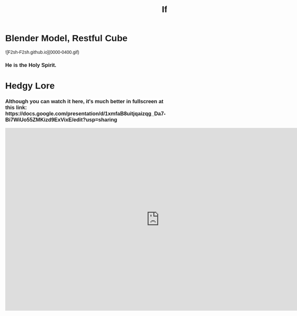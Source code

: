 <marquee scrollamount="16"><h1><span style="background-color: white;">If you found this, congregation, I probably showed you</span></h1></marquee>

<h1><span style="background-color: white;">Blender Model, Restful Cube</span></h1>
![F2sh-F2sh.github.io](0000-0400.gif)
<h3><span style="background-color: white;">He is the Holy Spirit.</span></h3>

<h1><span style="background-color: white;">Hedgy Lore</span></h1>
<h3><span style="background-color: white;">Although you can watch it here, it's much better in fullscreen at this link: https://docs.google.com/presentation/d/1xmfaB8uitjqaizqg_Da7-Bi7WiUo55ZMKizd9ExVixE/edit?usp=sharing</span></h3>
<div style="width: 100%; height: 500px;">
  <iframe src="https://docs.google.com/presentation/d/e/2PACX-1vQfvQ3gxWR2er2-Oc4E1vSGHHC9htc4C4mqv3OQZbJFIILeoyK8N1IsWemwjJwEGKY2fsskquh_T1fz/embed?start=true&loop=false&delayms=15000" frameborder="0" width="960" height="569" allowfullscreen="true" mozallowfullscreen="true" webkitallowfullscreen="true"></iframe>
</div>

  <style>
    body {
      background-image: url('Screenshot 2024-11-05 135107.png');
      background-size: cover;
      background-position: center;
      background-attachment: fixed;
      height: 100vh;
      margin: 0;
      font-family: Arial, sans-serif;
    }
  </style>
